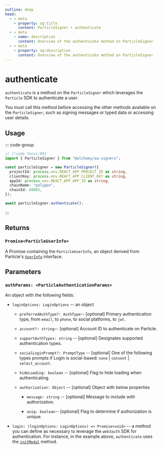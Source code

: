 ```yaml
---
outline: deep
head:
  - - meta
    - property: og:title
      content: ParticleSigner • authenticate
  - - meta
    - name: description
      content: Overview of the authenticate method on ParticleSigner
  - - meta
    - property: og:description
      content: Overview of the authenticate method on ParticleSigner
---
```


# authenticate

`authenticate` is a method on the `ParticleSigner` which leverages the `Particle` SDK to authenticate a user.

You must call this method before accessing the other methods available on the `ParticleSigner`, such as signing messages or typed data or accessing user details.

## Usage

::: code-group

```ts [example.ts]
// [!code focus:99]
import { ParticleSigner } from "@alchemy/aa-signers";

const particleSigner = new ParticleSigner({
  projectId: process.env.REACT_APP_PROJECT_ID as string,
  clientKey: process.env.REACT_APP_CLIENT_KEY as string,
  appId: process.env.REACT_APP_APP_ID as string,
  chainName: "polygon",
  chainId: 80001,
});

await particleSigner.authenticate();
```

:::

## Returns

### `Promise<ParticleUserInfo>`

A Promise containing the `ParticleUserInfo`, an object derived from Particle's [`UserInfo`](https://github.com/Particle-Network/particle-react-native/blob/main/particle-auth/src/Models/LoginInfo.ts#L83) interface.

## Parameters

### `authParams: <ParticleAuthenticationParams>`

An object with the following fields:

- `loginOptions: LoginOptions` -- an object

  - `preferredAuthType?: AuthType`-- [optional] Primary authentication type, from `email`, to `phone`, to social platforms, to `jwt`.

  - `account?: string`-- [optional] Account ID to authenticate on Particle.

  - `supportAuthTypes: string` -- [optional] Designates supported authentication types.

  - `socialLoginPrompt?: PromptType` -- [optional] One of the following types prompts if Login is social-based: `none` | `consent` | `select_account`.

  - `hideLoading: boolean` -- [optional] Flag to hide loading when authenticating.

  - `authorization: Object` -- [optional] Object with below properties

    - `message: string` -- [optional] Message to include with authorization.

    - `uniq: boolean`-- [optional] Flag to determine if authorization is unique.

- `login: (loginOptions: LoginOptions) => Promise<void>` -- a method you can define as necessary to leverage the `web3auth` SDK for authentication. For instance, in the example above, `authenticate` uses the [`initModal`](https://web3auth.io/docs/sdk/pnp/web/modal/initialize#initmodal) method.
